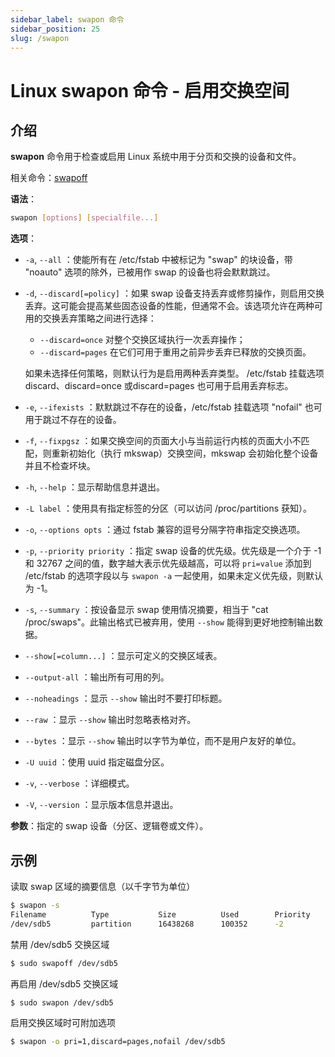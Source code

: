 ```yaml
---
sidebar_label: swapon 命令
sidebar_position: 25
slug: /swapon
---
```


# Linux swapon 命令 - 启用交换空间



## 介绍

**swapon** 命令用于检查或启用 Linux 系统中用于分页和交换的设备和文件。

相关命令：[swapoff](/linux-command/swapoff/)

**语法**：

```bash
swapon [options] [specialfile...]
```

**选项**：

- `-a`, `--all` ：使能所有在 /etc/fstab 中被标记为 "swap" 的块设备，带 "noauto" 选项的除外，已被用作 swap 的设备也将会默默跳过。

- `-d`, `--discard[=policy]` ：如果 swap 设备支持丢弃或修剪操作，则启用交换丢弃。这可能会提高某些固态设备的性能，但通常不会。该选项允许在两种可用的交换丢弃策略之间进行选择： 

  - `--discard=once` 对整个交换区域执行一次丢弃操作；
  - `--discard=pages` 在它们可用于重用之前异步丢弃已释放的交换页面。 

  如果未选择任何策略，则默认行为是启用两种丢弃类型。 /etc/fstab 挂载选项discard、discard=once 或discard=pages 也可用于启用丢弃标志。

- `-e`, `--ifexists` ：默默跳过不存在的设备，/etc/fstab 挂载选项 "nofail" 也可用于跳过不存在的设备。

- `-f`, `--fixpgsz` ：如果交换空间的页面大小与当前运行内核的页面大小不匹配，则重新初始化（执行 mkswap）交换空间，mkswap 会初始化整个设备并且不检查坏块。

- `-h`, `--help` ：显示帮助信息并退出。

- `-L label` ：使用具有指定标签的分区（可以访问 /proc/partitions 获知）。

- `-o`, `--options opts` ：通过 fstab 兼容的逗号分隔字符串指定交换选项。

- `-p`, `--priority priority` ：指定 swap 设备的优先级。优先级是一个介于 -1 和 32767 之间的值，数字越大表示优先级越高，可以将 `pri=value` 添加到 /etc/fstab 的选项字段以与 `swapon -a` 一起使用，如果未定义优先级，则默认为 -1。 

- `-s`, `--summary` ：按设备显示 swap 使用情况摘要，相当于 "cat /proc/swaps"。此输出格式已被弃用，使用 `--show` 能得到更好地控制输出数据。

- `--show[=column...]` ：显示可定义的交换区域表。

- `--output-all` ：输出所有可用的列。

- `--noheadings` ：显示 `--show` 输出时不要打印标题。

- `--raw`  ：显示 `--show` 输出时忽略表格对齐。

- `--bytes` ：显示 `--show` 输出时以字节为单位，而不是用户友好的单位。

- `-U uuid` ：使用 uuid 指定磁盘分区。

- `-v`, `--verbose` ：详细模式。

- `-V`, `--version` ：显示版本信息并退出。

**参数**：指定的 swap 设备（分区、逻辑卷或文件）。



## 示例

读取 swap 区域的摘要信息（以千字节为单位）

```bash
$ swapon -s
Filename          Type           Size          Used        Priority
/dev/sdb5         partition      16438268      100352      -2
```

禁用 /dev/sdb5 交换区域

```bash
$ sudo swapoff /dev/sdb5
```

再启用 /dev/sdb5 交换区域

```bash
$ sudo swapon /dev/sdb5
```

启用交换区域时可附加选项

```bash
$ swapon -o pri=1,discard=pages,nofail /dev/sdb5
```

